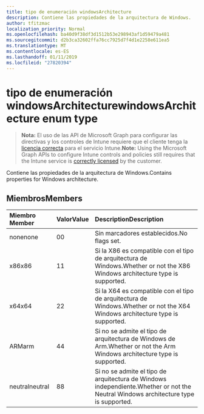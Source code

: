```yaml
---
title: tipo de enumeración windowsArchitecture
description: Contiene las propiedades de la arquitectura de Windows.
author: tfitzmac
localization_priority: Normal
ms.openlocfilehash: ba40d9f38df3d1512b53e298943af1d59479a481
ms.sourcegitcommit: d2b3ca32602ffa76cc7925d7f4d1e2258e611ea5
ms.translationtype: MT
ms.contentlocale: es-ES
ms.lasthandoff: 01/11/2019
ms.locfileid: "27820394"
---
```

# <a name="windowsarchitecture-enum-type"></a><span data-ttu-id="280b7-103">tipo de enumeración windowsArchitecture</span><span class="sxs-lookup"><span data-stu-id="280b7-103">windowsArchitecture enum type</span></span>

> <span data-ttu-id="280b7-104">**Nota:** El uso de las API de Microsoft Graph para configurar las directivas y los controles de Intune requiere que el cliente tenga la [licencia correcta](https://go.microsoft.com/fwlink/?linkid=839381) para el servicio Intune.</span><span class="sxs-lookup"><span data-stu-id="280b7-104">**Note:** Using the Microsoft Graph APIs to configure Intune controls and policies still requires that the Intune service is [correctly licensed](https://go.microsoft.com/fwlink/?linkid=839381) by the customer.</span></span>

<span data-ttu-id="280b7-105">Contiene las propiedades de la arquitectura de Windows.</span><span class="sxs-lookup"><span data-stu-id="280b7-105">Contains properties for Windows architecture.</span></span>
## <a name="members"></a><span data-ttu-id="280b7-106">Miembros</span><span class="sxs-lookup"><span data-stu-id="280b7-106">Members</span></span>
|<span data-ttu-id="280b7-107">Miembro	</span><span class="sxs-lookup"><span data-stu-id="280b7-107">Member</span></span>|<span data-ttu-id="280b7-108">Valor</span><span class="sxs-lookup"><span data-stu-id="280b7-108">Value</span></span>|<span data-ttu-id="280b7-109">Description</span><span class="sxs-lookup"><span data-stu-id="280b7-109">Description</span></span>|
|:---|:---|:---|
|<span data-ttu-id="280b7-110">none</span><span class="sxs-lookup"><span data-stu-id="280b7-110">none</span></span>|<span data-ttu-id="280b7-111">0</span><span class="sxs-lookup"><span data-stu-id="280b7-111">0</span></span>|<span data-ttu-id="280b7-112">Sin marcadores establecidos.</span><span class="sxs-lookup"><span data-stu-id="280b7-112">No flags set.</span></span>|
|<span data-ttu-id="280b7-113">x86</span><span class="sxs-lookup"><span data-stu-id="280b7-113">x86</span></span>|<span data-ttu-id="280b7-114">1</span><span class="sxs-lookup"><span data-stu-id="280b7-114">1</span></span>|<span data-ttu-id="280b7-115">Si la X86 es compatible con el tipo de arquitectura de Windows.</span><span class="sxs-lookup"><span data-stu-id="280b7-115">Whether or not the X86 Windows architecture type is supported.</span></span>|
|<span data-ttu-id="280b7-116">x64</span><span class="sxs-lookup"><span data-stu-id="280b7-116">x64</span></span>|<span data-ttu-id="280b7-117">2</span><span class="sxs-lookup"><span data-stu-id="280b7-117">2</span></span>|<span data-ttu-id="280b7-118">Si la X64 es compatible con el tipo de arquitectura de Windows.</span><span class="sxs-lookup"><span data-stu-id="280b7-118">Whether or not the X64 Windows architecture type is supported.</span></span>|
|<span data-ttu-id="280b7-119">ARM</span><span class="sxs-lookup"><span data-stu-id="280b7-119">arm</span></span>|<span data-ttu-id="280b7-120">4</span><span class="sxs-lookup"><span data-stu-id="280b7-120">4</span></span>|<span data-ttu-id="280b7-121">Si no se admite el tipo de arquitectura de Windows de Arm.</span><span class="sxs-lookup"><span data-stu-id="280b7-121">Whether or not the Arm Windows architecture type is supported.</span></span>|
|<span data-ttu-id="280b7-122">neutral</span><span class="sxs-lookup"><span data-stu-id="280b7-122">neutral</span></span>|<span data-ttu-id="280b7-123">8</span><span class="sxs-lookup"><span data-stu-id="280b7-123">8</span></span>|<span data-ttu-id="280b7-124">Si no se admite el tipo de arquitectura de Windows independiente.</span><span class="sxs-lookup"><span data-stu-id="280b7-124">Whether or not the Neutral Windows architecture type is supported.</span></span>|



